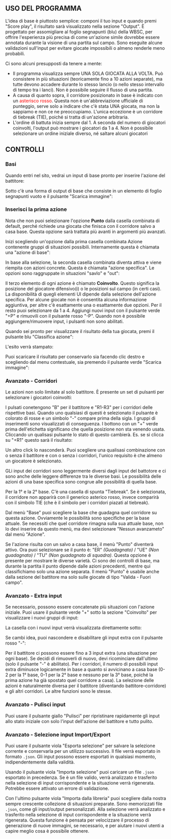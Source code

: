## USO DEL PROGRAMMA

L'idea di base è piuttosto semplice: componi il tuo input e quando premi "Score play", il risultato sarà visualizzato nella sezione "Output". È progettato per assomigliare al foglio segnapunti (blu) della WBSC, per offrire l'esperienza più precisa di come un'azione simile dovrebbe essere annotata durante la visione di una partita sul campo. Sono eseguite alcune validazioni sull'input per evitare giocate impossibili o almeno renderle meno probabili.

Ci sono alcuni presupposti da tenere a mente:

- Il programma visualizza sempre UNA SOLA GIOCATA ALLA VOLTA. Può consistere in più situazioni (teoricamente fino a 10 azioni separate), ma tutte devono accadere durante lo stesso lancio (o nello stesso intervallo di tempo tra i lanci). Non è possibile seguire il flusso di una partita.
- A causa di quanto sopra, il corridore posizionato in base è indicato con un <span style="color: red">asterisco rosso</span>. Questa non è un'abbreviazione ufficiale di punteggio, serve solo a indicare che c'è stata UNA giocata, ma non la sappiamo e non ce ne preoccupiamo. L'unica eccezione è un corridore di tiebreak (TIE), poiché si tratta di un'azione arbitraria.
- L'ordine di battuta inizia sempre dal 1. A seconda del numero di giocatori coinvolti, l'output può mostrare i giocatori da 1 a 4. Non è possibile selezionare un ordine iniziale diverso, né saltare alcuni giocatori

## CONTROLLI

### Basi

Quando entri nel sito, vedrai un input di base pronto per inserire l'azione del battitore:

<div>
<article-image src="/01-basic-input.png" alt="" sizes="100% sm:640px" />
</div>

Sotto c'è una forma di output di base che consiste in un elemento di foglio segnapunti vuoto e il pulsante "Scarica immagine":

<div>
<article-image src="/02-basic-output.png" alt=""  :width="200" />
</div>

### Inserisci la prima azione

Nota che non puoi selezionare l'opzione **Punto** dalla casella combinata di default, perché richiede una giocata che finisca con il corridore salvo a casa base. Questa opzione sarà trattata più avanti in argomenti più avanzati.

Inizi scegliendo un'opzione dalla prima casella combinata Azione contenente gruppi di situazioni possibili. Internamente questa è chiamata una "azione di base":

<div>
<article-image src="/03-base-action.png" alt="" :width="200" />
</div>

In base alla selezione, la seconda casella combinata diventa attiva e viene riempita con azioni concrete. Questa è chiamata "azione specifica". Le opzioni sono raggruppate in situazioni "savlo" e "out":

<div>
<article-image src="/04-specific-action.png" alt="" class="w400" :width="400" />
</div>

Il terzo elemento di ogni azione è chiamato **Coinvolto**. Questo significa la posizione del giocatore difensivo(i) o le posizioni sul campo (in certi casi). La disponibilità di quegli elementi UI dipende dalla selezione dell'azione specifica. Per alcune giocate non è consentita alcuna informazione aggiuntiva, per altre c'è esattamente una o esattamente due opzioni. Per il resto puoi selezionare da 1 a 4. Aggiungi nuovi input con il pulsante verde "+P" e rimuovili con il pulsante rosso "-P". Quando non è possibile aggiungere/rimuovere input, i pulsanti non sono abilitati.

<div>
<article-image src="/05-involved.png" alt="" :height="40" />
</div>

Quando sei pronto per visualizzare il risultato della tua giocata, premi il pulsante blu "Classifica azione":

<div>
<article-image src="/06-generate.png" alt="" :height="40" />
</div>

L'esito verrà stampato:

<div>
<article-image src="/07-result.png" alt="" />
</div>

Puoi scaricare il risultato per conservarlo sia facendo clic destro e scegliendo dal menu contestuale, sia premendo il pulsante verde "Scarica immagine":

<div>
<article-image src="/08-download.png" alt="" :height="40" />
</div>

### Avanzato - Corridori

Le azioni non solo limitate al solo battitore. È presente un set di pulsanti per selezionare i giocatori coinvolti:

<div>
<article-image src="/09-pick-players.png" alt="" :height="40" />
</div>

I pulsati conetengono "B" per il battitore e "R1-R3" per i corridori delle rispettive basi. Quando uno qualsiasi di questi è selezionato il pulsante è colorato di rosse e un simbolo "-" compare prima della sigla. I gruppi di inserimenti sono visualizzati di conseguenza. I bottono con un "+" verde prima dell'etichetta significano che quella posizione non sta venendo usata. Cliccando un qualisasi pulsante lo stato di questo cambierà. Es. se si clicca su "+R1" questo sarà il risultato:

<div>
<article-image src="/10-runner-input.png" alt="" sizes="100% sm:640px" />
</div>

Un altro click lo nasconderà. Puoi scegliere una qualisasi combinazione con o senza il battitore e con o senza i corridori, l'unico requisito è che almeno un giocatore è selezionato.

GLi input dei corridori sono leggermente diversi dagli input del battotore e ci sono anche delle leggere differenze tra le diverse basi. Le possibilità delle azioni di una base specifica sono congrue alle possibilità di quella base.

Per la 1° e la 2° base. C'è una casella di spunta "Tiebreak". Se è selezionata, il corridore non apparirà con il generico asterico rosso, invece comparirà con il simbolo TIE (che è il simbolo per i corridori piazati al tiebreak).

Dal menù "Base" puoi scegliere la base che guadagna quel corridore su questa azione. Ovviamente le possibilità sono specifiche per la base attuale. Se necessiti che quel corridore rimagna sulla sua attuale base, non lo devi inserire da questo menù, ma devi selezionare "Nessun avanzameto" dal menù "Azione".

Se l'azione risulta con un salvo a casa base, il menù "Punto" diventerà attivo. Ora puoi selezionare se il punto è: "ER" _(Guadagnato)_  / "UE" _(Non guadagnato)_ / "TU" _(Non guadagnato di squadra)_. Questa opzione è presente per mostrare le diverse varietà. Ci sono dei controlli di base, ma durante la partita il punto dipende dalle azioni precedenti, mentre qui classifichiamo solo una azione separata. Il menù "Punto" è usabile anche dalla sezione del battitore ma solo sulle giocate di tipo "Valida - Fuori campo".

<div>
<article-image src="/11-type-of-run.png" alt="" :height="150" />
</div>

### Avanzato - Extra input

Se necessario, possono essere concatenate più situazioni con l'azione iniziale. Puoi usare il pulsante verde "+" sotto la sezione "Coinvolto" per visualizzare i nuovi gruppi di input:

<div>
<article-image src="/12-plus-action.png" alt="" :height="40" />
</div>

La casella con i nuovi input verrà visualizzata direttamente sotto:

<div>
<article-image src="/13-extra-input.png" alt="" :width="600" />
</div>

Se cambi idea, puoi nascondere e disabilitare gli input extra con il pulsante rosso "-":

<div>
<article-image src="/14-minus-action.png" alt="" :height="40" />
</div>

Per il battitore ci possono essere fino a 3 input extra (una situazione per ogni base). Se decidi di rimuoverli di nuovo, devi ricominciare dall'ultimo (solo il pulsante "-" è abilitato). Per i corridori, il numero di possibili input extra diminusce logicamente in base a quanto si avvicinano a casa base (0-2 per la 1° base, 0-1 per la 2° base e nessuno per la 3° base, poiché la prima azione ha già spostato quel corridore a casa). La selezione delle azioni è naturalmente diversa per il battitore (diventando battitore-corridore) e gli altri corridori. Le altre funzioni sono le stesse.

### Avanzato - Pulisci input

Puoi usare il pulsante giallo "Pulisci" per ripristinare rapidamente gli input allo stato iniziale con solo l'input dell'azione del battitore e tutto pulito.

<div>
<article-image src="/15-clear.png" alt="" :height="40" />
</div>

### Avanzato - Selezione input Import/Export

Puoi usare il pulsante viola "Esporta selezione" per salvare la selezione corrente e conservarla per un utilizzo successivo. Il file verrà esportato in formato `.json`. Gli input possono essere esportati in qualsiasi momento, indipendentemente dalla validità.

<div>
<article-image src="/16-export.png" alt="" :height="40" />
</div>

Usando il pulsante viola "Importa selezione" puoi caricare un file `.json` esportato in precedenza. Se è un file valido, verrà analizzato e trasferito nella selezione di input corrispondente e la situazione verrà rigenerata. Potrebbe essere attivato un errore di validazione.

<div>
<article-image src="/17-import.png" alt="" :height="40" />
</div>

Con l'ultimo pulsante viola "Importa dalla libreria" puoi scegliere dalla nostra sempre crescente collezione di situazioni preparate. Sono memorizzati file `.json`, come gli input/output personalizzati. Alla selezione verrà analizzato e trasferito nella selezione di input corrispondente e la situazione verrà rigenerata. Questa funzione è pensata per velocizzare il processo di generazione di nuove immagini, se necessario, e per aiutare i nuovi utenti a capire meglio cosa è possibile ottenere.

<div>
<article-image src="/18-import-lib.png" alt="" :height="40" />
</div>
